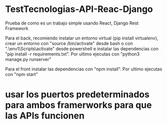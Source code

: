 # TestTecnologias-API-Reac-Django

Prueba de como es un trabajo simple usando React, Django Rest Framework

Para el back, recomiendo instalar un entorno virtual (pip install virtualenv), crear un entorno con "source <nombre del entorno>/bin/activate" 
desde bash o con ".\env1\Scripts\activate" desde powershell e instalar las dependencias con "pip install -r requirements.txt". Por ultimo ejecutas con "python3 manage.py runserver"

Para el front instalar las dependencias con "npm install". Por ultimo ejecutas con "npm start"

# usar los puertos predeterminados para ambos framerworks para que las APIs funcionen
